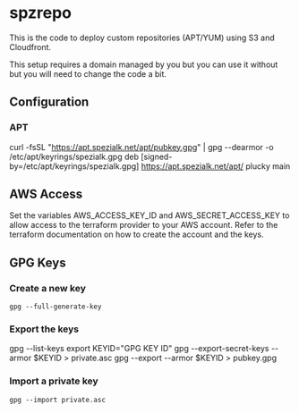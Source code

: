 # spzrepo

This is the code to deploy custom repositories (APT/YUM) using S3 and Cloudfront. 

This setup requires a domain managed by you but you can use it without but you will need to change the code a bit.

## Configuration

### APT

curl -fsSL "https://apt.spezialk.net/apt/pubkey.gpg" | gpg --dearmor -o /etc/apt/keyrings/spezialk.gpg
deb [signed-by=/etc/apt/keyrings/spezialk.gpg] https://apt.spezialk.net/apt/ plucky main

## AWS Access

Set the variables AWS_ACCESS_KEY_ID and AWS_SECRET_ACCESS_KEY to allow access to the terraform provider to your AWS account.
Refer to the terraform documentation on how to create the account and the keys.


## GPG Keys

### Create a new key
 
```gpg --full-generate-key```


### Export the keys


gpg --list-keys
export KEYID="GPG KEY ID"
gpg --export-secret-keys --armor  $KEYID > private.asc
gpg --export --armor $KEYID > pubkey.gpg


### Import a private key

``` gpg --import private.asc ```


